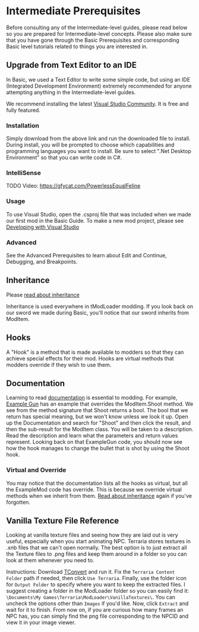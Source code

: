 # Intermediate Prerequisites
Before consulting any of the Intermediate-level guides, please read below so you are prepared for Intermediate-level concepts. Please also make sure that you have gone through the Basic Prerequisites and corresponding Basic level tutorials related to things you are interested in.

## Upgrade from Text Editor to an IDE
In Basic, we used a Text Editor to write some simple code, but using an IDE (Integrated Development Environment) extremely recommended for anyone attempting anything in the Intermediate-level guides.

We recommend installing the latest [Visual Studio Community](https://www.visualstudio.com/vs/community/). It is free and fully featured.

### Installation
Simply download from the above link and run the downloaded file to install. During install, you will be prompted to choose which capabilities and programming languages you want to install. Be sure to select ".Net Desktop Environment" so that you can write code in C#.

### IntelliSense
TODO
Video: https://gfycat.com/PowerlessEqualFeline

### Usage
To use Visual Studio, open the .csproj file that was included when we made our first mod in the Basic Guide. To make a new mod project, please see [Developing with Visual Studio](https://github.com/tModLoader/tModLoader/wiki/Developing-with-Visual-Studio)

### Advanced
See the Advanced Prerequisites to learn about Edit and Continue, Debugging, and Breakpoints.

## Inheritance
Please [read about inheritance](https://www.tutorialspoint.com/csharp/csharp_inheritance.htm)

Inheritance is used everywhere in tModLoader modding. If you look back on our sword we made during Basic, you'll notice that our sword inherits from ModItem.

## Hooks
A "Hook" is a method that is made available to modders so that they can achieve special effects for their mod. Hooks are virtual methods that modders override if they wish to use them. 

## Documentation
Learning to read [documentation](http://tmodloader.github.io/tModLoader/docs/1.4-stable/annotated.html) is essential to modding. For example, [Example Gun](https://github.com/tModLoader/tModLoader/blob/master/ExampleMod/Items/Weapons/ExampleGun.cs#L50) has an example that overrides the ModItem.Shoot method. We see from the method signature that Shoot returns a bool. The bool that we return has special meaning, but we won't know unless we look it up. Open up the Documentation and search for "Shoot" and then click the result, and then the sub-result for the ModItem class. You will be taken to a description. Read the description and learn what the parameters and return values represent. Looking back on that ExampleGun code, you should now see how the hook manages to change the bullet that is shot by using the Shoot hook.

### Virtual and Override
You may notice that the documentation lists all the hooks as virtual, but all the ExampleMod code has override. This is because we override virtual methods when we inherit from them. [Read about inheritance](https://www.tutorialspoint.com/csharp/csharp_inheritance.htm) again if you've forgotten.

## Vanilla Texture File Reference
Looking at vanilla texture files and seeing how they are laid out is very useful, especially when you start animating NPC. Terraria stores textures in .xnb files that we can't open normally. The best option is to just extract all the Texture files to .png files and keep them around in a folder so you can look at them whenever you need to.    

Instructions: Download [TConvert](https://forums.terraria.org/index.php?threads/tconvert-extract-content-files-and-convert-them-back.61706/) and run it. Fix the `Terraria Content Folder` path if needed, then click `Use Terraria`. Finally, use the folder icon for `Output Folder` to specify where you want to keep the extracted files.  I suggest creating a folder in the ModLoader folder so you can easily find it: `\Documents\My Games\Terraria\ModLoader\VanillaTextures\`. You can uncheck the options other than `Images` if you'd like. Now, click `Extract` and wait for it to finish. From now on, if you are curious how many frames an NPC has, you can simply find the png file corresponding to the NPCID and view it in your image viewer. 